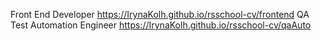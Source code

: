 Front End Developer https://IrynaKolh.github.io/rsschool-cv/frontend
QA Test Automation Engineer https://IrynaKolh.github.io/rsschool-cv/qaAuto
